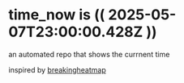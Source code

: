 # time_now is (( 2025-05-07T23:00:00.428Z ))

an automated repo that shows the currnent time

inspired by [breakingheatmap](https://github.com/breakingheatmap/breakingheatmap)